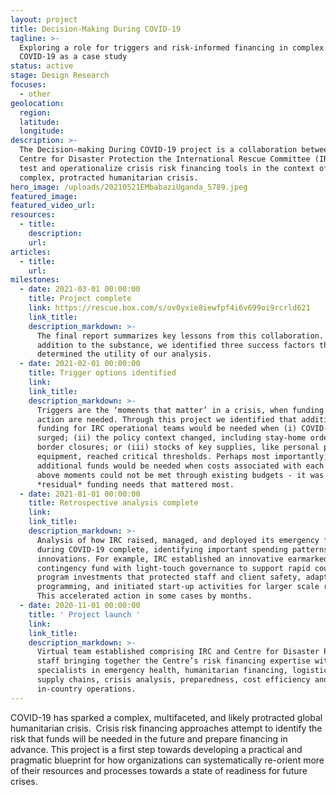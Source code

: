 ```yaml
---
layout: project
title: Decision-Making During COVID-19
tagline: >-
  Exploring a role for triggers and risk-informed financing in complex crises:
  COVID-19 as a case study
status: active
stage: Design Research
focuses:
  - other
geolocation:
  region:
  latitude:
  longitude:
description: >-
  The Decision-making During COVID-19 project is a collaboration between the
  Centre for Disaster Protection the International Rescue Committee (IRC), to
  test and operationalize crisis risk financing tools in the context of this
  complex, protracted humanitarian crisis.
hero_image: /uploads/20210521EMbabaziUganda_5789.jpeg
featured_image:
featured_video_url:
resources:
  - title:
    description:
    url:
articles:
  - title:
    url:
milestones:
  - date: 2021-03-01 00:00:00
    title: Project complete
    link: https://rescue.box.com/s/ov0yxie8iewfpf4i6v699oi9rcrld621
    link_title:
    description_markdown: >-
      The final report summarizes key lessons from this collaboration. In
      addition to the substance, we identified three success factors that
      determined the utility of our analysis.
  - date: 2021-02-01 00:00:00
    title: Trigger options identified
    link:
    link_title:
    description_markdown: >-
      Triggers are the ‘moments that matter’ in a crisis, when funding and
      action are needed. Through this project we identified that additional
      funding for IRC operational teams would be needed when (i) COVID-19
      surged; (ii) the policy context changed, including stay-home orders and
      border closures; or (iii) stocks of key supplies, like personal protective
      equipment, reached critical thresholds. Perhaps most importantly,
      additional funds would be needed when costs associated with each of the
      above moments could not be met through existing budgets - it was these
      *residual* funding needs that mattered most.
  - date: 2021-01-01 00:00:00
    title: Retrospective analysis complete
    link:
    link_title:
    description_markdown: >-
      Analysis of how IRC raised, managed, and deployed its emergency funds
      during COVID-19 complete, identifying important spending patterns and
      innovations. For example, IRC established an innovative earmarked
      contingency fund with light-touch governance to support rapid country
      program investments that protected staff and client safety, adapted
      programming, and initiated start-up activities for larger scale response.
      This accelerated action in some cases by months.
  - date: 2020-11-01 00:00:00
    title: ' Project launch '
    link:
    link_title:
    description_markdown: >-
      Virtual team established comprising IRC and Centre for Disaster Protection
      staff bringing together the Centre’s risk financing expertise with IRC
      specialists in emergency health, humanitarian financing, logistics and
      supply chains, crisis analysis, preparedness, cost efficiency and
      in-country operations.
---
```


COVID-19 has sparked a complex, multifaceted, and likely protracted global humanitarian crisis.&nbsp; Crisis risk financing approaches attempt to identify the risk that funds will be needed in the future and prepare financing in advance. This project is a first step towards developing a practical and pragmatic blueprint for how organizations can systematically re-orient more of their resources and processes towards a state of readiness for future crises.
